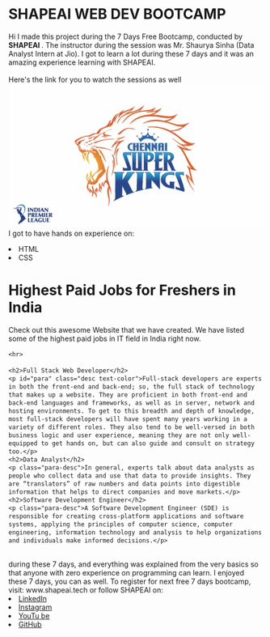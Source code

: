 # SHAPEAI WEB DEV BOOTCAMP
Hi I made this project during the 7 Days Free Bootcamp, conducted by <b> SHAPEAI
</b>.
The instructor during the session was Mr. Shaurya Sinha (Data Analyst Intern at Jio). I got to
learn a lot during these 7 days and it was an amazing experience learning with SHAPEAI.
<br><br>Here's the link for you to watch the sessions as well<br>
<a href="https://youtube.com/playlist?list=PL7zl8TDRnbun7K0fECtSMCI2hOCgLBy9a"> <img src="csk.jpg"> </a>
<br>I got to have hands on experience on:
<li>HTML
<li>CSS
  <head>
    <meta charset="utf-8">
    <title>repl.it</title>
    <style>
      .para-desc {
        background-color: red;
      }
      .text-color {
        color: white;
      }
      #para-wd {
        width: 50%;
      }
    </style>
  </head>
  <body>
    <h1>Highest Paid Jobs for Freshers in India</h1>
    <p id="art-desc">Check out this awesome Website that we have created. We have listed some of the highest paid jobs in IT field in India right now.</p>

    <hr>

    <h2>Full Stack Web Developer</h2>
    <p id="para" class="desc text-color">Full-stack developers are experts in both the front-end and back-end; so, the full stack of technology that makes up a website. They are proficient in both front-end and back-end languages and frameworks, as well as in server, network and hosting environments. To get to this breadth and depth of knowledge, most full-stack developers will have spent many years working in a variety of different roles. They also tend to be well-versed in both business logic and user experience, meaning they are not only well-equipped to get hands on, but can also guide and consult on strategy too.</p>
    <h2>Data Analyst</h2>
    <p class="para-desc">In general, experts talk about data analysts as people who collect data and use that data to provide insights. They are “translators” of raw numbers and data points into digestible information that helps to direct companies and move markets.</p>
    <h2>Software Development Engineer</h2>
    <p class="para-desc">A Software Development Engineer (SDE) is responsible for creating cross-platform applications and software systems, applying the principles of computer science, computer engineering, information technology and analysis to help organizations and individuals make informed decisions.</p>
  </body>
</html>
<br>during these 7 days, and everything was explained from the very basics so that
anyone with zero experience on programming can learn.
I enjoyed these 7 days, you can as well. To register for next free 7 days bootcamp, visit:
www.shapeai.tech
or follow SHAPEAI on:
<li><a href=
"https://in.linkedin.com/company/shapeai">LinkedIn</a>
<li><a href=
"https://www.instagram.com/shape.ai/?hl=en">Instagram</a>
<li><a
href=
"https://www.youtube.com/channel/UCTUvDLTW9meuDXWcbmISPdA">YouTu
be</a>
<li><a href=
"https://github.com/shapeai">GitHub</a>
